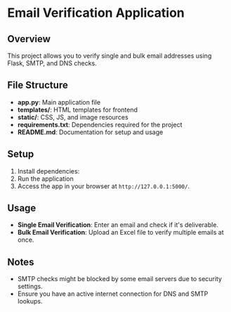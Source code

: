 # Email Verification Application

## Overview
This project allows you to verify single and bulk email addresses using Flask, SMTP, and DNS checks.

## File Structure
- **app.py**: Main application file
- **templates/**: HTML templates for frontend
- **static/**: CSS, JS, and image resources
- **requirements.txt**: Dependencies required for the project
- **README.md**: Documentation for setup and usage

## Setup
1. Install dependencies:
2. Run the application
3. Access the app in your browser at `http://127.0.0.1:5000/`.

## Usage
- **Single Email Verification**: Enter an email and check if it's deliverable.
- **Bulk Email Verification**: Upload an Excel file to verify multiple emails at once.

## Notes
- SMTP checks might be blocked by some email servers due to security settings.
- Ensure you have an active internet connection for DNS and SMTP lookups.
